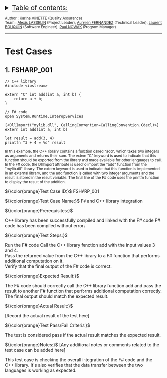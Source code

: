 <details>
<summary style="text-decoration: underline; font-size:150%">Table of contents:</summary>

1. [FSHARP_001](#1-fsharp_001)

    
</details>
 
<sub> Author : [Karine VINETTE](https://www.linkedin.com/in/karine-vinette-63911b1b8/) (Quality Assurance) </sub><br>
<sub> Team : [Alexis LASSELIN](https://www.linkedin.com/in/alexis-lasselin-318649251/) (Project Leader), [Aurélien FERNANDEZ](https://www.linkedin.com/in/aurélien-fernandez-4971201b8/) (Technical Leader), [Laurent BOUQUIN](https://www.linkedin.com/in/laurent-bouquin-60911a1b8/) (Software Engineer), [Paul NOWAK](https://www.linkedin.com/in/paul-nowak-0757a61a7/) (Program Manager) </sub>

---
<h1>Test Cases</h1>


## 1. FSHARP_001
```
// C++ library
#include <iostream>

extern "C" int add(int a, int b) {
    return a + b;
}

// F# code
open System.Runtime.InteropServices

[<DllImport("mylib.dll", CallingConvention=CallingConvention.Cdecl)>]
extern int add(int a, int b)

let result = add(3, 4)
printfn "3 + 4 = %d" result
```
<sub>In this example, the C++ library contains a function called "add", which takes two integers as arguments and returns their sum. The extern "C" keyword is used to indicate that this function should be exported from the library and made available for other languages to call.
In the F# code, the DllImport attribute is used to import the "add" function from the "mylib.dll" library. The extern keyword is used to indicate that this function is implemented in an external library, and the add function is called with two integer arguments and the result is stored in the result variable. The final line of the F# code uses the printfn function to display the result of the addition.</sub>

${\color{orange}Test Case ID:}$ FSHARP_001

${\color{orange}Test Case Name:}$ F# and C++ library integration

${\color{orange}Prerequisites:}$

C++ library has been successfully compiled and linked with the F# code
F# code has been compiled without errors<br>

${\color{orange}Test Steps:}$

Run the F# code
Call the C++ library function add with the input values 3 and 4.<br>
Pass the returned value from the C++ library to a F# function that performs additional computation on it.<br>
Verify that the final output of the F# code is correct.<br>

${\color{orange}Expected Result:}$

The F# code should correctly call the C++ library function add and pass the result to another F# function that performs additional computation correctly. The final output should match the expected result.<br>

${\color{orange}Actual Result:}$

[Record the actual result of the test here]

${\color{orange}Test Pass/Fail Criteria:}$

The test is considered pass if the actual result matches the expected result.

${\color{orange}Notes:}$
[Any additional notes or comments related to the test case can be added here]

This test case is checking the overall integration of the F# code and the C++ library. It's also verifies that the data transfer between the two languages is working as expected. 
